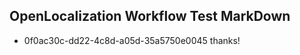 ## OpenLocalization Workflow Test MarkDown
* 0f0ac30c-dd22-4c8d-a05d-35a5750e0045 thanks!

<!--HONumber=Jul16_HO2-->


